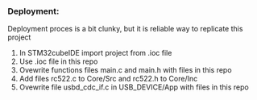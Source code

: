 ### Deployment:
Deployment proces is a bit clunky, but it is reliable way to replicate this project



1. In STM32cubeIDE import project from .ioc file
2. Use .ioc file in this repo
3. Ovewrite functions files main.c and main.h with files in this repo
4. Add files rc522.c to Core/Src and rc522.h to Core/Inc
5. Ovewrite file usbd_cdc_if.c in USB_DEVICE/App with files in this repo
